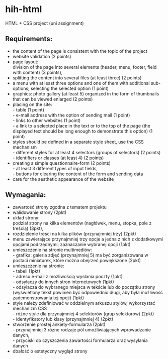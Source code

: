 # hih-html
HTML + CSS project (uni assignment)

## Requirements:
* the content of the page is consistent with the topic of the project
* website validation (2 points)
* page layout:
<br>division of the page into several elements (header, menu, footer, field with content) (3 points),
* splitting the content into several files (at least three) (2 points)
* a menu with at least three options and one of them with additional sub-options; selecting the selected option (1 point)
* graphics: photo gallery (at least 5) organized in the form of thumbnails that can be viewed enlarged (2 points)
* placing on the site:
<br>- table (1 point)
<br>- e-mail address with the option of sending mail (1 point)
<br>- links to other websites (1 point)
<br>- a link to a selected place in the text or to the top of the page (the displayed text should be long enough to demonstrate this option) (1 point)
* styles should be defined in a separate style sheet, use the CSS mechanism
<br>- different styles for at least 4 selectors (groups of selectors) (2 points)
<br>- identifiers or classes (at least 4) (2 points)
* creating a simple questionnaire-form (2 points)
<br>- at least 3 different types of input fields,
<br>- buttons for clearing the content of the form and sending data
* care for the aesthetic appearance of the website
## Wymagania:
* zawartość strony zgodna z tematem projektu
* walidowanie strony (2pkt)
* układ strony:<br>podział strony na kilka elementów (nagłówek, menu, stopka, pole z treścią) (3pkt),
* rozdzielenie treści na kilka plików (przynajmniej trzy) (2pkt)
* menu zawierające przynajmniej trzy opcje a jedna z nich z dodatkowymi opcjami podrzędnymi; 
zaznaczanie wybranej opcji (1pkt)
* umieszczenie na stronie multimediów:
<br>- grafika: galeria zdjęć (przynajmniej 5) ma być zorganizowana w postaci miniaturek, które 
można obejrzeć powiększone (2pkt)
* umieszczenie na stronie:
<br>- tabeli (1pkt)
<br>- adresu e-mail z możliwością wysłania poczty (1pkt)
<br>- odsyłaczy do innych stron internetowych (1pkt)
<br>- odsyłacza do wybranego miejsca w tekście lub do początku strony (wyświetlony tekst 
powinien być odpowiednio długi, aby była możliwość zademonstrowania tej opcji) (1pkt)
* style należy zdefiniować w oddzielnym arkuszu stylów, wykorzystać mechanizm CSS
<br>- różne style dla przynajmniej 4 selektorów (grup selektorów) (2pkt)
<br>- identyfikatory lub klasy (przynajmniej 4) (2pkt)
* stworzenie prostej ankiety-formularza (2pkt)
<br>- przynajmniej 3 różne rodzaje pól umożliwiających wprowadzanie danych, 
<br>- przyciski do czyszczenia zawartości formularza oraz wysyłania danych
* dbałość o estetyczny wygląd strony
